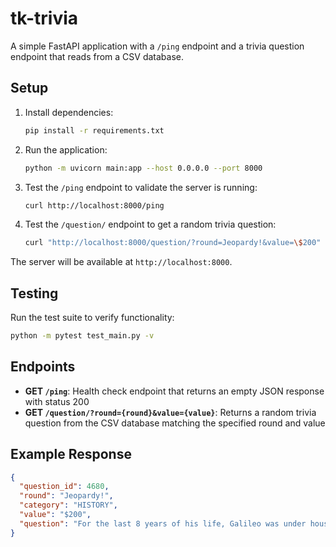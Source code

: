 # tk-trivia

A simple FastAPI application with a `/ping` endpoint and a trivia question endpoint that reads from a CSV database.

## Setup

1. Install dependencies:
   ```bash
   pip install -r requirements.txt
   ```

2. Run the application:
   ```bash
   python -m uvicorn main:app --host 0.0.0.0 --port 8000
   ```

3. Test the `/ping` endpoint to validate the server is running:
   ```bash
   curl http://localhost:8000/ping
   ```

4. Test the `/question/` endpoint to get a random trivia question:
   ```bash
   curl "http://localhost:8000/question/?round=Jeopardy!&value=\$200"
   ```

The server will be available at `http://localhost:8000`.

## Testing

Run the test suite to verify functionality:
```bash
python -m pytest test_main.py -v
```

## Endpoints

- **GET `/ping`**: Health check endpoint that returns an empty JSON response with status 200
- **GET `/question/?round={round}&value={value}`**: Returns a random trivia question from the CSV database matching the specified round and value

## Example Response

```json
{
  "question_id": 4680,
  "round": "Jeopardy!",
  "category": "HISTORY",
  "value": "$200",
  "question": "For the last 8 years of his life, Galileo was under house arrest for espousing this man's theory"
}
```
